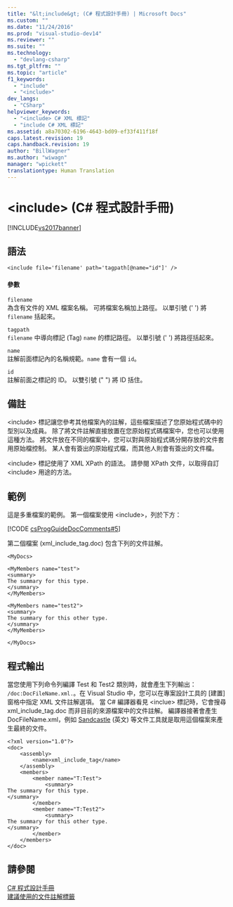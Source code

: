 ```yaml
---
title: "&lt;include&gt; (C# 程式設計手冊) | Microsoft Docs"
ms.custom: ""
ms.date: "11/24/2016"
ms.prod: "visual-studio-dev14"
ms.reviewer: ""
ms.suite: ""
ms.technology: 
  - "devlang-csharp"
ms.tgt_pltfrm: ""
ms.topic: "article"
f1_keywords: 
  - "include"
  - "<include>"
dev_langs: 
  - "CSharp"
helpviewer_keywords: 
  - "<include> C# XML 標記"
  - "include C# XML 標記"
ms.assetid: a8a70302-6196-4643-bd09-ef33f411f18f
caps.latest.revision: 19
caps.handback.revision: 19
author: "BillWagner"
ms.author: "wiwagn"
manager: "wpickett"
translationtype: Human Translation
---
```

# &lt;include&gt; (C# 程式設計手冊)
[!INCLUDE[vs2017banner](../../../csharp/includes/vs2017banner.md)]

## 語法  
  
```  
<include file='filename' path='tagpath[@name="id"]' />  
```  
  
#### 參數  
 `filename`  
 為含有文件的 XML 檔案名稱。  可將檔案名稱加上路徑。  以單引號 \(' '\) 將 `filename` 括起來。  
  
 `tagpath`  
 `filename` 中導向標記 \(Tag\) `name` 的標記路徑。  以單引號 \(' '\) 將路徑括起來。  
  
 `name`  
 註解前面標記內的名稱規範。`name` 會有一個 `id`。  
  
 `id`  
 註解前面之標記的 ID。  以雙引號 \(" "\) 將 ID 括住。  
  
## 備註  
 \<include\> 標記讓您參考其他檔案內的註解，這些檔案描述了您原始程式碼中的型別以及成員。  除了將文件註解直接放置在您原始程式碼檔案中，您也可以使用這種方法。  將文件放在不同的檔案中，您可以對與原始程式碼分開存放的文件套用原始檔控制。  某人會有簽出的原始程式檔，而其他人則會有簽出的文件檔。  
  
 \<include\> 標記使用了 XML XPath 的語法。  請參閱 XPath 文件，以取得自訂 \<include\> 用途的方法。  
  
## 範例  
 這是多重檔案的範例。  第一個檔案使用 \<include\>，列於下方：  
  
 [!CODE [csProgGuideDocComments#5](../CodeSnippet/VS_Snippets_VBCSharp/csProgGuideDocComments#5)]  
  
 第二個檔案 \(xml\_include\_tag.doc\) 包含下列的文件註解。  
  
```  
<MyDocs>  
  
<MyMembers name="test">  
<summary>  
The summary for this type.  
</summary>  
</MyMembers>  
  
<MyMembers name="test2">  
<summary>  
The summary for this other type.  
</summary>  
</MyMembers>  
  
</MyDocs>  
```  
  
## 程式輸出  
 當您使用下列命令列編譯 Test 和 Test2 類別時，就會產生下列輸出： `/doc:DocFileName.xml.`。在 Visual Studio 中，您可以在專案設計工具的 \[建置\] 窗格中指定 XML 文件註解選項。  當 C\# 編譯器看見 \<inclue\> 標記時，它會搜尋 xml\_include\_tag.doc 而非目前的來源檔案中的文件註解。  編譯器接著會產生 DocFileName.xml，例如 [Sandcastle](http://go.microsoft.com/fwlink/?LinkId=124061) \(英文\) 等文件工具就是取用這個檔案來產生最終的文件。  
  
```  
<?xml version="1.0"?>   
<doc>   
    <assembly>   
        <name>xml_include_tag</name>   
    </assembly>   
    <members>   
        <member name="T:Test">   
            <summary>   
The summary for this type.   
</summary>   
        </member>   
        <member name="T:Test2">   
            <summary>   
The summary for this other type.   
</summary>   
        </member>   
    </members>   
</doc>   
```  
  
## 請參閱  
 [C\# 程式設計手冊](../../../csharp/programming-guide/index.md)   
 [建議使用的文件註解標籤](../../../csharp/programming-guide/xmldoc/recommended-tags-for-documentation-comments.md)